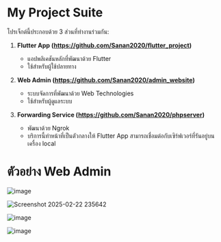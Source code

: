 # My Project Suite

โปรเจ็กต์นี้ประกอบด้วย 3 ส่วนที่ทำงานร่วมกัน:

1. **Flutter App (https://github.com/Sanan2020/flutter_project)**  
   - แอปพลิเคชันหลักที่พัฒนาด้วย Flutter  
   - ใช้สำหรับผู้ใช้ปลายทาง  

2. **Web Admin (https://github.com/Sanan2020/admin_website)**  
   - ระบบจัดการที่พัฒนาด้วย Web Technologies  
   - ใช้สำหรับผู้ดูแลระบบ  

3. **Forwarding Service (https://github.com/Sanan2020/phpserver)**  
   - พัฒนาด้วย Ngrok
   - บริการนี้ทำหน้าที่เป็นตัวกลางให้ Flutter App สามารถเชื่อมต่อกับเซิร์ฟเวอร์ที่รันอยู่บนเครื่อง local


# ตัวอย่าง Web Admin
![image](https://github.com/user-attachments/assets/91b64de1-5ce0-4d3e-bfb6-ce2d110c8622)

![Screenshot 2025-02-22 235642](https://github.com/user-attachments/assets/830e79b3-2c4d-4ea5-a243-db2d4cbac25d)

![image](https://github.com/user-attachments/assets/722f8890-286c-4188-af89-4eb88b4f7dba)

![image](https://github.com/user-attachments/assets/146c9a14-3f90-45ba-a9fe-3c1a9bef8400)

